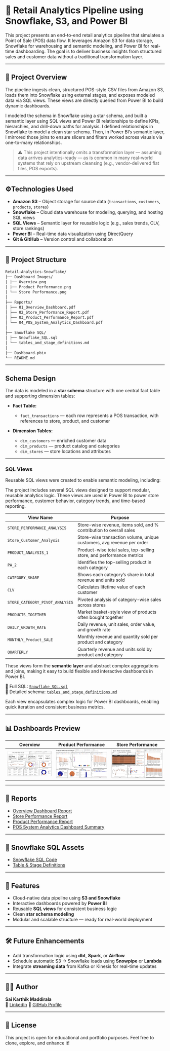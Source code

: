 # 🛒 Retail Analytics Pipeline using Snowflake, S3, and Power BI

This project presents an end-to-end retail analytics pipeline that simulates a Point of Sale (POS) data flow. It leverages Amazon S3 for data storage, Snowflake for warehousing and semantic modeling, and Power BI for real-time dashboarding. The goal is to deliver business insights from structured sales and customer data without a traditional transformation layer.

---

## 📌 Project Overview

The pipeline ingests clean, structured POS-style CSV files from Amazon S3, loads them into Snowflake using external stages, and exposes modeled data via SQL views. These views are directly queried from Power BI to build dynamic dashboards.

I modeled the schema in Snowflake using a star schema, and built a semantic layer using SQL views and Power BI relationships to define KPIs, hierarchies, and drill-down paths for analysis.
I defined relationships in Snowflake to model a clean star schema. Then, in Power BI’s semantic layer, I mirrored those joins to ensure slicers and filters worked across visuals via one-to-many relationships.

> ⚠️ This project intentionally omits a transformation layer — assuming data arrives analytics-ready — as is common in many real-world systems that rely on upstream cleansing (e.g., vendor-delivered flat files, POS exports).


---

## ⚙Technologies Used

- **Amazon S3** – Object storage for source data (`transactions`, `customers`, `products`, `stores`)
- **Snowflake** – Cloud data warehouse for modeling, querying, and hosting SQL views
- **SQL Views** – Semantic layer for reusable logic (e.g., sales trends, CLV, store rankings)
- **Power BI** – Real-time data visualization using DirectQuery
- **Git & GitHub** – Version control and collaboration

---


## 📁 Project Structure

```
Retail-Analytics-Snowflake/
├── Dashboard Images/
│ ├── Overview.png
│ ├── Product Performance.png
│ └── Store Performance.png
│
├── Reports/
│ ├── 01_Overview_Dashboard.pdf
│ ├── 02_Store_Performance_Report.pdf
│ ├── 03_Product_Performance_Report.pdf
│ └── 04_POS_System_Analytics_Dashboard.pdf
│
├── Snowflake SQL/
│ ├── Snowflake_SQL.sql
│ └── tables_and_stage_definitions.md
│
├── Dashboard.pbix
└── README.md
```

---
## Schema Design

The data is modeled in a **star schema** structure with one central fact table and supporting dimension tables:

- **Fact Table:**
  - `fact_transactions` — each row represents a POS transaction, with references to store, product, and customer

- **Dimension Tables:**
  - `dim_customers` — enriched customer data
  - `dim_products` — product catalog and categories
  - `dim_stores` — store locations and attributes

---
### SQL Views

Reusable SQL views were created to enable semantic modeling, including:

The project includes several SQL views designed to support modular, reusable analytics logic. These views are used in Power BI to power store performance, customer behavior, category trends, and time-based reporting.

| View Name                         | Purpose                                                                 |
|----------------------------------|-------------------------------------------------------------------------|
| `STORE_PERFORMANCE_ANALYSIS`     | Store-wise revenue, items sold, and % contribution to overall sales     |
| `Store_Customer_Analysis`        | Store-wise transaction volume, unique customers, avg revenue per order  |
| `PRODUCT_ANALYSIS_1`             | Product-wise total sales, top-selling store, and performance metrics    |
| `PA_2`                            | Identifies the top-selling product in each category                     |
| `CATEGORY_SHARE`                 | Shows each category’s share in total revenue and units sold             |
| `CLV`                             | Calculates lifetime value of each customer                              |
| `STORE_CATEGORY_PIVOT_ANALYSIS`  | Pivoted analysis of category-wise sales across stores                   |
| `PRODUCTS_TOGETHER`              | Market basket-style view of products often bought together              |
| `DAILY_GROWTH_RATE`              | Daily revenue, unit sales, order value, and growth rate                 |
| `MONTHLY_Product_SALE`           | Monthly revenue and quantity sold per product and category              |
| `QUARTERLY`                      | Quarterly revenue and units sold by product and category                |

These views form the **semantic layer** and abstract complex aggregations and joins, making it easy to build flexible and interactive dashboards in Power BI.

📄 Full SQL: [`Snowflake_SQL.sql`](Snowflake%20SQL/Snowflake_SQL.sql)  
📘 Detailed schema: [`tables_and_stage_definitions.md`](Snowflake%20SQL/tables_and_stage_definitions.md)


Each view encapsulates complex logic for Power BI dashboards, enabling quick iteration and consistent business metrics.

---

## 📊 Dashboards Preview

| Overview                           | Product Performance                 | Store Performance                   |
|-----------------------------------|-------------------------------------|-------------------------------------|
| ![Overview](Dashboard%20Images/Overview.png) | ![Product](Dashboard%20Images/Product%20Performance.png) | ![Store](Dashboard%20Images/Store%20%20Performance.png) |

---

## 📄 Reports

- [Overview Dashboard Report](Reports/Overview%20DashBoard.pdf)  
- [Store Performance Report](Reports/01_Store%20Performance%20Report.pdf)  
- [Product Performance Report](Reports/02_Product%20Performance%20Report.pdf)  
- [POS System Analytics Dashboard Summary](Reports/POS%20System%20Analytics%20Dashboard%20Report.pdf)

---

## 📂 Snowflake SQL Assets

- [Snowflake SQL Code](Snowflake%20SQL/Snowflake_SQL.sql)
- [Table & Stage Definitions](Snowflake%20SQL/tables_and_stage_definitions.md)

---

## 🚀 Features

- Cloud-native data pipeline using **S3 and Snowflake**
- Interactive dashboards powered by **Power BI**
- Reusable **SQL views** for consistent business logic
- Clean **star schema modeling**
- Modular and scalable structure — ready for real-world deployment

---

## 🛠 Future Enhancements

- Add transformation logic using **dbt**, **Spark**, or **Airflow**
- Schedule automatic S3 → Snowflake loads using **Snowpipe** or **Lambda**
- Integrate **streaming data** from Kafka or Kinesis for real-time updates

---

## 🙋‍♂️ Author

**Sai Karthik Maddirala**  
🔗 [LinkedIn](https://www.linkedin.com/in/sai-karthik-maddirala-916058196/)
🔗 [GitHub Profile](https://github.com/karthikmaddirala)

---

## 📜 License

This project is open for educational and portfolio purposes. Feel free to clone, explore, and enhance it!


